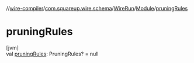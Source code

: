 //[wire-compiler](../../../../index.md)/[com.squareup.wire.schema](../../index.md)/[WireRun](../index.md)/[Module](index.md)/[pruningRules](pruning-rules.md)

# pruningRules

[jvm]\
val [pruningRules](pruning-rules.md): PruningRules? = null
